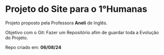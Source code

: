 <h1>Projeto do Site para o 1°Humanas</h1>
<p>Projeto proposto pela Professora <b>Aneli</b> de Inglês.</p>
<p>Objetivo com o Git: Fazer um Repositório afim de guardar toda a Evolução do Projeto.</p>
<p>Repo criado em: <b>06/08/24</b></p>
